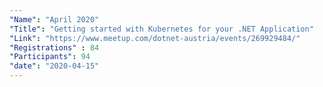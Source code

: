 ```yaml
---
"Name": "April 2020"
"Title": "Getting started with Kubernetes for your .NET Application"
"Link": "https://www.meetup.com/dotnet-austria/events/269929484/"
"Registrations" : 84
"Participants": 94
"date": "2020-04-15"
---
```


